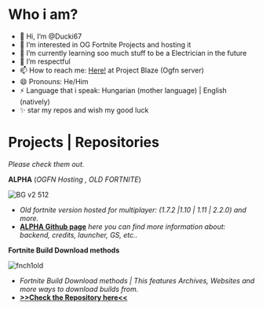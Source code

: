 # Who i am?

- 👋 Hi, I’m @Ducki67
- 👀 I’m interested in OG Fortnite Projects and hosting it
- 🌱 I’m currently learning soo much stuff to be a Electrician in the future
- 💞️ I’m respectful 
- 📫 How to reach me: [Here!](https://discord.gg/5FVqSp5BQj) at Project Blaze (Ogfn server)
- 😄 Pronouns: He/Him
- ⚡ Language that i speak: Hungarian (mother language) | English (natively)
- ✨ star my repos and wish my good luck

# Projects | Repositories
 *Please check them out.*


**ALPHA** (*OGFN Hosting , OLD FORTNITE*)

![BG v2  512](https://github.com/user-attachments/assets/89f43002-c092-490c-a5eb-01a07d906c3b)

 - *Old fortnite version hosted for multiplayer: (1.7.2 |1.10 | 1.11 | 2.2.0) and more.*
 - [**ALPHA Github page**](https://github.com/Ducki67/Alpha-OG-Fortnite) *here you can find more information about: backend, credits, launcher, GS, etc..*



**Fortnite Build Download methods**

  ![fnch1old](https://github.com/user-attachments/assets/d2937bd9-742e-459a-8eb8-0f955b73bdeb)

 - *Fortnite Build Download methods | This features Archives, Websites and more ways to download builds from.*
 - [**>>Check the Repository here<<**](https://github.com/Ducki67/Fortnite-Build-Download-methods)


<!---
Ducki67/Ducki67 is a ✨ special ✨ repository because its `README.md` (this file) appears on your GitHub profile.
You can click the Preview link to take a look at your changes.
--->
